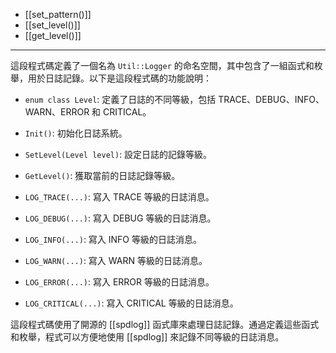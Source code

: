 - [[set_pattern()]]
- [[set_level()]]
- [[get_level()]]

----
這段程式碼定義了一個名為 `Util::Logger` 的命名空間，其中包含了一組函式和枚舉，用於日誌記錄。以下是這段程式碼的功能說明：

- `enum class Level`: 定義了日誌的不同等級，包括 TRACE、DEBUG、INFO、WARN、ERROR 和 CRITICAL。

- `Init()`: 初始化日誌系統。

- `SetLevel(Level level)`: 設定日誌的記錄等級。

- `GetLevel()`: 獲取當前的日誌記錄等級。

- `LOG_TRACE(...)`: 寫入 TRACE 等級的日誌消息。

- `LOG_DEBUG(...)`: 寫入 DEBUG 等級的日誌消息。

- `LOG_INFO(...)`: 寫入 INFO 等級的日誌消息。

- `LOG_WARN(...)`: 寫入 WARN 等級的日誌消息。

- `LOG_ERROR(...)`: 寫入 ERROR 等級的日誌消息。

- `LOG_CRITICAL(...)`: 寫入 CRITICAL 等級的日誌消息。

這段程式碼使用了開源的 [[spdlog]] 函式庫來處理日誌記錄。通過定義這些函式和枚舉，程式可以方便地使用 [[spdlog]] 來記錄不同等級的日誌消息。